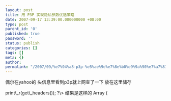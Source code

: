 ```yaml
---
layout: post
title: 用 P3P 实现隐私参数优选策略
date: 2007-09-17 13:39:00.000000000 +08:00
type: post
parent_id: '0'
published: true
password: ''
status: publish
categories: []
tags: []
meta: {}
author: 
permalink: "/2007/09/%e7%94%a8-p3p-%e5%ae%9e%e7%8e%b0%e9%9a%90%e7%a7%81%e5%8f%82%e6%95%b0%e4%bc%98%e9%80%89%e7%ad%96%e7%95%a5.html"
---
```

偶尔在yahoo的 头信息里看到p3p就上网查了一下 放在这里储存  
<?php <br />print\_r(get\_headers());  
?\>  
结果是这样的   
Array  
(


